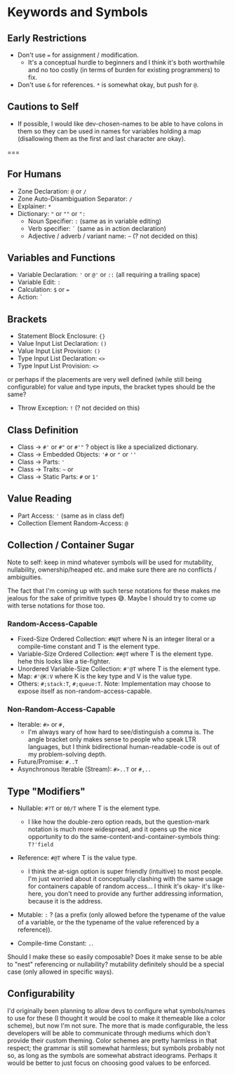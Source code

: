 # Keywords and Symbols

## Early Restrictions

- Don't use ` = ` for assignment / modification.
  - It's a conceptual hurdle to beginners and I think it's both worthwhile and no too costly (in terms of burden for existing programmers) to fix.
- Don't use ` & ` for references. ` * ` is somewhat okay, but push for ` @ `.

## Cautions to Self

- If possible, I would like dev-chosen-names to be able to have colons in them so they can be used in names for variables holding a map (disallowing them as the first and last character are okay).

===

## For Humans

- Zone Declaration: ` @ ` or ` / `
- Zone Auto-Disambiguation Separator: ` / `
- Explainer: ` * `
- Dictionary: ` " ` or ` "" ` or ` ": `
  - Noun Specifier: ` : ` (same as in variable editing)
  - Verb specifier: `` ` `` (same as in action declaration)
  - Adjective / adverb / variant name: ` ~ ` (? not decided on this)

## Variables and Functions

- Variable Declaration: ` ' ` or ` @' ` or ` :: ` (all requiring a trailing space)
- Variable Edit: ` : `
- Calculation: ` $ ` or ` = `
- Action: `` ` ``

## Brackets

- Statement Block Enclosure: ` {} `
- Value Input List Declaration: ` () `
- Value Input List Provision: ` () `
- Type Input List Declaration: ` <> `
- Type Input List Provision: ` <> `

or perhaps if the placements are very well defined (while still being configurable) for value and type inputs, the bracket types should be the same?

- Throw Exception: ` ! ` (? not decided on this)

## Class Definition

- Class -> ` #' ` or ` #" ` or ` #'" ` ? object is like a specialized dictionary.
- Class -> Embedded Objects: ` '# ` or ` " ` or ` '' `
- Class -> Parts: ` ' `
- Class -> Traits: ` ~ ` or
- Class -> Static Parts: ` # ` or ` 1' `

## Value Reading

- Part Access: ` ' ` (same as in class def)
- Collection Element Random-Access: ` @ `

## Collection / Container Sugar

Note to self: keep in mind whatever symbols will be used for mutability, nullability, ownership/heaped etc. and make sure there are no conflicts / ambiguities.

The fact that I'm coming up with such terse notations for these makes me jealous for the sake of primitive types 😅. Maybe I should try to come up with terse notations for those too.

### Random-Access-Capable

- Fixed-Size Ordered Collection: ` #N@T ` where N is an integer literal or a compile-time constant and T is the element type.
- Variable-Size Ordered Collection: ` ##@T ` where T is the element type. hehe this looks like a tie-fighter.
- Unordered Variable-Size Collection: ` #'@T ` where T is the element type.
- Map: ` #'@K:V ` where K is the key type and V is the value type.
- Others: ` #;stack:T `, ` #;queue:T `. Note: Implementation may choose to expose itself as non-random-access-capable.

### Non-Random-Access-Capable

- Iterable: ` #> ` or ` #, `
  - I'm always wary of how hard to see/distinguish a comma is. The angle bracket only makes sense to people who speak LTR languages, but I think bidirectional human-readable-code is out of my problem-solving depth.
- Future/Promise: ` #..T `
- Asynchronous Iterable (Stream): ` #>..T ` or ` #,.. `

## Type "Modifiers"

- Nullable: ` #?T ` or ` 00/T ` where T is the element type.
  - I like how the double-zero option reads, but the question-mark notation is much more widespread, and it opens up the nice opportunity to do the same-content-and-container-symbols thing: `T?'field`
- Reference: ` #@T ` where T is the value type.
  - I think the at-sign option is super friendly (intuitive) to most people. I'm just worried about it conceptually clashing with the same usage for containers capable of random access... I think it's okay- it's like- here, you don't need to provide any further addressing information, because it is the address.

- Mutable: ` : ` ? (as a prefix (only allowed before the typename of the value of a variable, or the the typename of the value referenced by a reference)).
- Compile-time Constant: ` . `.

Should I make these so easily composable? Does it make sense to be able to "nest" referencing or nullability? mutability definitely should be a special case (only allowed in specific ways).

## Configurability

I'd originally been planning to allow devs to configure what symbols/names to use for these (I thought it would be cool to make it themeable like a color scheme), but now I'm not sure. The more that is made configurable, the less developers will be able to communicate through mediums which don't provide their custom theming. Color schemes are pretty harmless in that respect; the grammar is still somewhat harmless; but symbols probably not so, as long as the symbols are somewhat abstract ideograms. Perhaps it would be better to just focus on choosing good values to be enforced.
